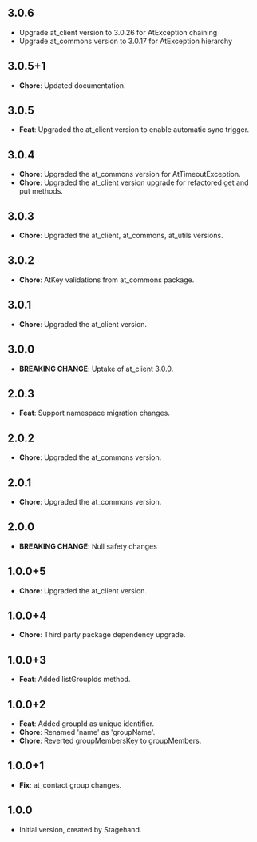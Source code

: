 ## 3.0.6
- Upgrade at_client version to 3.0.26 for AtException chaining
- Upgrade at_commons version to 3.0.17 for AtException hierarchy
## 3.0.5+1

- **Chore**: Updated documentation.

## 3.0.5
- **Feat**: Upgraded the at_client version to enable automatic sync trigger.

## 3.0.4
- **Chore**: Upgraded the at_commons version for AtTimeoutException.
- **Chore**: Upgraded the at_client version upgrade for refactored get and put methods.

## 3.0.3
- **Chore**: Upgraded the at_client, at_commons, at_utils versions.

## 3.0.2
- **Chore**: AtKey validations from at_commons package.

## 3.0.1
- **Chore**: Upgraded the at_client version.

## 3.0.0
- **BREAKING CHANGE**: Uptake of at_client 3.0.0.

## 2.0.3
- **Feat**: Support namespace migration changes.

## 2.0.2
- **Chore**: Upgraded the at_commons version.

## 2.0.1
- **Chore**: Upgraded the at_commons version.

## 2.0.0
- **BREAKING CHANGE**: Null safety changes

## 1.0.0+5
- **Chore**: Upgraded the at_client version.

## 1.0.0+4
- **Chore**: Third party package dependency upgrade.

## 1.0.0+3
- **Feat**: Added listGroupIds method.

## 1.0.0+2
- **Feat**: Added groupId as unique identifier.
- **Chore**: Renamed 'name' as 'groupName'.
- **Chore**: Reverted groupMembersKey to groupMembers.

## 1.0.0+1
- **Fix**: at_contact group changes.

## 1.0.0
- Initial version, created by Stagehand.
